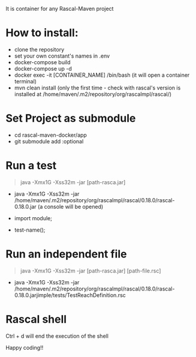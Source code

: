 It is container for any Rascal-Maven project

# How to install:

- clone the repository
- set your own constant's names in .env 
- docker-compose build
- docker-compose up -d
- docker exec -it [CONTAINER_NAME] /bin/bash (it will open a container terminal)
- mvn clean install (only the first time - check with rascal's version is installed at /home/maven/.m2/repository/org/rascalmpl/rascal/)

# Set Project as submodule
- cd rascal-maven-docker/app
- git submodule add <git-url> <alias>:optional

# Run a test

> java -Xmx1G -Xss32m -jar [path-rasca.jar]

- java -Xmx1G -Xss32m -jar  /home/maven/.m2/repository/org/rascalmpl/rascal/0.18.0/rascal-0.18.0.jar
(a console will be opened)

- import module;
- test-name();

# Run an independent file

> java -Xmx1G -Xss32m -jar [path-rasca.jar] [path-file.rsc]

- java -Xmx1G -Xss32m -jar  /home/maven/.m2/repository/org/rascalmpl/rascal/0.18.0/rascal-0.18.0.jarjimple/tests/TestReachDefinition.rsc

# Rascal shell

Ctrl + d will end the execution of the shell

Happy coding!!